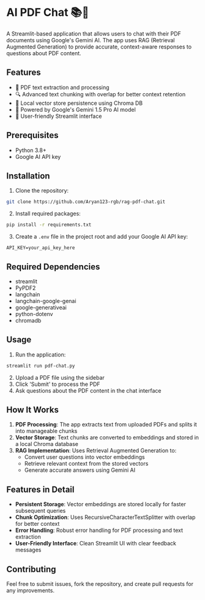  # AI PDF Chat 📚💬

A Streamlit-based application that allows users to chat with their PDF documents using Google's Gemini AI. The app uses RAG (Retrieval Augmented Generation) to provide accurate, context-aware responses to questions about PDF content.

## Features

- 📄 PDF text extraction and processing
- 🔍 Advanced text chunking with overlap for better context retention
- 💾 Local vector store persistence using Chroma DB
- 🤖 Powered by Google's Gemini 1.5 Pro AI model
- 📱 User-friendly Streamlit interface

## Prerequisites

- Python 3.8+
- Google AI API key

## Installation

1. Clone the repository: 
```bash
git clone https://github.com/Aryan123-rgb/rag-pdf-chat.git
```

2. Install required packages:
```bash
pip install -r requirements.txt
```

3. Create a `.env` file in the project root and add your Google AI API key:
```
API_KEY=your_api_key_here
```

## Required Dependencies

- streamlit
- PyPDF2
- langchain
- langchain-google-genai
- google-generativeai
- python-dotenv
- chromadb

## Usage

1. Run the application:
```bash
streamlit run pdf-chat.py
```

2. Upload a PDF file using the sidebar
3. Click 'Submit' to process the PDF
4. Ask questions about the PDF content in the chat interface

## How It Works

1. **PDF Processing**: The app extracts text from uploaded PDFs and splits it into manageable chunks
2. **Vector Storage**: Text chunks are converted to embeddings and stored in a local Chroma database
3. **RAG Implementation**: Uses Retrieval Augmented Generation to:
   - Convert user questions into vector embeddings
   - Retrieve relevant context from the stored vectors
   - Generate accurate answers using Gemini AI

## Features in Detail

- **Persistent Storage**: Vector embeddings are stored locally for faster subsequent queries
- **Chunk Optimization**: Uses RecursiveCharacterTextSplitter with overlap for better context
- **Error Handling**: Robust error handling for PDF processing and text extraction
- **User-Friendly Interface**: Clean Streamlit UI with clear feedback messages

## Contributing

Feel free to submit issues, fork the repository, and create pull requests for any improvements.